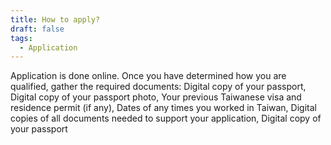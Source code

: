 ```yaml
---
title: How to apply?
draft: false
tags:
  - Application
---
```

Application is done online. Once you have determined how you are qualified, gather the required documents: Digital copy of your passport, Digital copy of your passport photo, Your previous Taiwanese visa and residence permit (if any), Dates of any times you worked in Taiwan, Digital copies of all documents needed to support your application, Digital copy of your passport